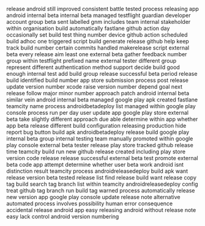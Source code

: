 release android still improved consistent battle tested process releasing app android internal beta internal beta managed testflight guardian developer account group beta sent labelled gnm includes team internal stakeholder within organisation build automatically fastlane github action day occasionally set build test thing number device github action scheduled build adhoc one triggered script build generate release github help keep track build number certain commits handled makerelease script external beta every release aim least one external beta gather feedback number group within testflight prefixed name external tester different group represent different authentication method support decide build good enough internal test add build group release successful beta period release build identified build number app store submission process post release update version number xcode raise version number depend goal next release follow major minor number approach patch android internal beta similar vein android internal beta managed google play apk created fastlane teamcity name process androidbetadeploy list managed within google play console process run per day user update app google play store external beta take slightly different approach due able determine within app whether app beta release different build configuration releasing production hide report bug button build apk androidbetadeploy release build google play internal beta group internal testing team manually promoted within google play console external beta tester release play store tracked github release time teamcity build run new github release created including play store version code release release successful external beta test promote external beta code app attempt determine whether user beta work android isnt distinction result teamcity process androidreleasedeploy build apk want release version beta tested release list find release build want release copy tag build search tag branch list within teamcity androidreleasedeploy config treat github tag branch run build tag warned process automatically release new version app google play console update release note alternative automated process involves possibility human error consequence accidental release android app easy releasing android without release note easy lack control android version numbering